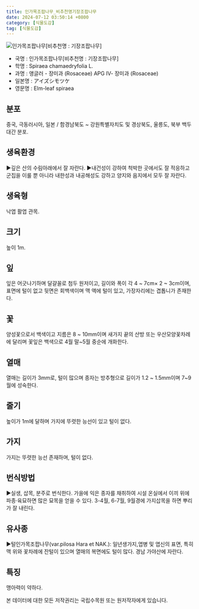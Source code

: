 ```yaml
---
title: 인가목조팝나무_비추천명기장조팝나무
date: 2024-07-12 03:50:14 +0800
category: [식물도감]
tag: [식물도감]
---
```




![인가목조팝나무[비추천명 : 기장조팝나무]](/fileUpload/plants/basic/Rosaceae/Spiraea/17110/17110_5_th2.JPG)
- 국명 : 인가목조팝나무[비추천명 : 기장조팝나무]
- 학명 : Spiraea chamaedryfolia L.
- 과명 : 앵글러 - 장미과 (Rosaceae) APG Ⅳ- 장미과 (Rosaceae)
- 일본명 : アイズシモツケ
- 영문명 : Elm-leaf spiraea


## 분포
중국, 극동러시아, 일본 / 함경남북도 ~ 강원특별자치도 및 경상북도, 울릉도, 북부 백두대간 분포.
## 생육환경
▶깊은 산의 수림아래에서 잘 자란다.▶내건성이 강하여 척박한 곳에서도 잘 적응하고 군집을 이룰 뿐 아니라 내한성과 내공해성도 강하고 양지와 음지에서 모두 잘 자란다.
## 생육형
낙엽 활엽 관목.
## 크기
높이 1m.
## 잎
잎은 어긋나기하며 달걀꼴로 첨두 원저이고, 길이와 폭이 각  4 ~ 7cm× 2 ~ 3cm이며, 표면에 털이 없고 뒷면은 회백색이며 맥 액에 털이 있고, 가장자리에는 겹톱니가 존재한다.
## 꽃
양성꽃으로서 백색이고 지름은 8 ~ 10mm이며 새가지 끝의 산방 또는 우산모양꽃차례에 달리며 꽃잎은 백색으로 4월 말~5월 중순에 개화한다.
## 열매
열매는 길이가 3mm로, 털이 많으며 종자는 방추형으로 길이가 1.2 ~ 1.5mm이며 7~9월에 성숙한다.
## 줄기
높이가 1m에 달하며 가지에 뚜렷한 능선이 있고 털이 없다.
## 가지
가지는 뚜렷한 능선 존재하며, 털이 없다. 
## 번식방법
▶실생, 삽목, 분주로 번식한다. 가을에 익은 종자를 채취하여 시설 온실에서 이끼 위에 파종·육묘하면 많은 묘목을 얻을 수 있다. 3-4월, 6-7월, 9월경에 가지삽목을 하면 뿌리가 잘 내린다.
## 유사종
▶털인가목조팝나무(var.pilosa Hara et NAK.): 일년생가지,엽병 및 엽신의 표면, 특히 맥 위와 꽃차례에 잔털이 있으며 열매의 복면에도 털이 많다. 경남 가야산에 자란다.
## 특징
맹아력이 약하다.






본 데이터에 대한 모든 저작권리는 국립수목원 또는 원저작자에게 있습니다.
